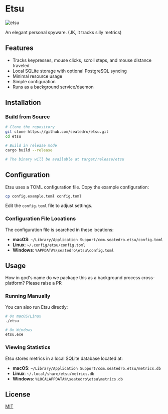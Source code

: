 # Etsu

![etsu](https://github.com/user-attachments/assets/014ef834-63bc-42a8-a396-e158c8012044)


An elegant personal spyware. (JK, it tracks silly metrics)

## Features

- Tracks keypresses, mouse clicks, scroll steps, and mouse distance traveled
- Local SQLite storage with optional PostgreSQL syncing
- Minimal resource usage
- Simple configuration
- Runs as a background service/daemon

## Installation

### Build from Source

```bash
# Clone the repository
git clone https://github.com/seatedro/etsu.git
cd etsu

# Build in release mode
cargo build --release

# The binary will be available at target/release/etsu
```

## Configuration

Etsu uses a TOML configuration file. Copy the example configuration:

```bash
cp config.example.toml config.toml
```

Edit the `config.toml` file to adjust settings.

### Configuration File Locations

The configuration file is searched in these locations:

- **macOS**: `~/Library/Application Support/com.seatedro.etsu/config.toml`
- **Linux**: `~/.config/etsu/config.toml`
- **Windows**: `%APPDATA%\seatedro\etsu\config.toml`

## Usage

How in god's name do we package this as a background process cross-platform? Please raise a PR

### Running Manually

You can also run Etsu directly:

```bash
# On macOS/Linux
./etsu

# On Windows
etsu.exe
```

### Viewing Statistics

Etsu stores metrics in a local SQLite database located at:

- **macOS**: `~/Library/Application Support/com.seatedro.etsu/metrics.db`
- **Linux**: `~/.local/share/etsu/metrics.db`
- **Windows**: `%LOCALAPPDATA%\seatedro\etsu\metrics.db`

## License

[MIT](LICENSE)
